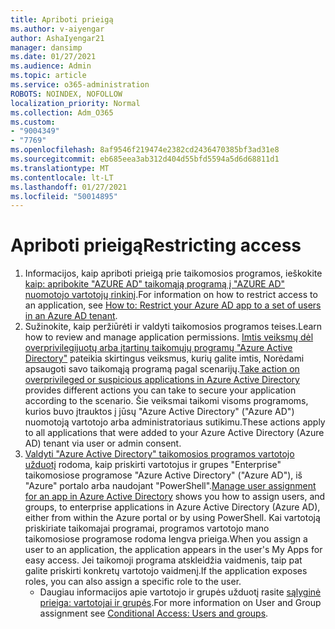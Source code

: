 ```yaml
---
title: Apriboti prieigą
ms.author: v-aiyengar
author: AshaIyengar21
manager: dansimp
ms.date: 01/27/2021
ms.audience: Admin
ms.topic: article
ms.service: o365-administration
ROBOTS: NOINDEX, NOFOLLOW
localization_priority: Normal
ms.collection: Adm_O365
ms.custom:
- "9004349"
- "7769"
ms.openlocfilehash: 8af9546f219474e2382cd2436470385bf3ad31e8
ms.sourcegitcommit: eb685eea3ab312d404d55bfd5594a5d6d68811d1
ms.translationtype: MT
ms.contentlocale: lt-LT
ms.lasthandoff: 01/27/2021
ms.locfileid: "50014895"
---
```

# <a name="restricting-access"></a><span data-ttu-id="2bd7a-102">Apriboti prieigą</span><span class="sxs-lookup"><span data-stu-id="2bd7a-102">Restricting access</span></span>

1. <span data-ttu-id="2bd7a-103">Informacijos, kaip apriboti prieigą prie taikomosios programos, ieškokite [kaip: apribokite "AZURE AD" taikomąją programą į "AZURE AD" nuomotojo vartotojų rinkinį](https://docs.microsoft.com/azure/active-directory/develop/howto-restrict-your-app-to-a-set-of-users).</span><span class="sxs-lookup"><span data-stu-id="2bd7a-103">For information on how to restrict access to an application, see [How to: Restrict your Azure AD app to a set of users in an Azure AD tenant](https://docs.microsoft.com/azure/active-directory/develop/howto-restrict-your-app-to-a-set-of-users).</span></span>
1. <span data-ttu-id="2bd7a-104">Sužinokite, kaip peržiūrėti ir valdyti taikomosios programos teises.</span><span class="sxs-lookup"><span data-stu-id="2bd7a-104">Learn how to review and manage application permissions.</span></span> <span data-ttu-id="2bd7a-105">[Imtis veiksmų dėl overprivilegijuotų arba įtartinų taikomųjų programų "Azure Active Directory"](https://docs.microsoft.com/azure/active-directory/manage-apps/manage-application-permissions#control-access-to-an-application) pateikia skirtingus veiksmus, kurių galite imtis, Norėdami apsaugoti savo taikomąją programą pagal scenarijų.</span><span class="sxs-lookup"><span data-stu-id="2bd7a-105">[Take action on overprivileged or suspicious applications in Azure Active Directory](https://docs.microsoft.com/azure/active-directory/manage-apps/manage-application-permissions#control-access-to-an-application) provides different actions you can take to secure your application according to the scenario.</span></span> <span data-ttu-id="2bd7a-106">Šie veiksmai taikomi visoms programoms, kurios buvo įtrauktos į jūsų "Azure Active Directory" ("Azure AD") nuomotoją vartotojo arba administratoriaus sutikimu.</span><span class="sxs-lookup"><span data-stu-id="2bd7a-106">These actions apply to all applications that were added to your Azure Active Directory (Azure AD) tenant via user or admin consent.</span></span>
1. <span data-ttu-id="2bd7a-107">[Valdyti "Azure Active Directory" taikomosios programos vartotojo užduotį](https://docs.microsoft.com/azure/active-directory/manage-apps/assign-user-or-group-access-portal#configure-an-application-to-require-user-assignment) rodoma, kaip priskirti vartotojus ir grupes "Enterprise" taikomosiose programose "Azure Active Directory" ("Azure AD"), iš "Azure" portalo arba naudojant "PowerShell".</span><span class="sxs-lookup"><span data-stu-id="2bd7a-107">[Manage user assignment for an app in Azure Active Directory](https://docs.microsoft.com/azure/active-directory/manage-apps/assign-user-or-group-access-portal#configure-an-application-to-require-user-assignment) shows you how to assign users, and groups, to enterprise applications in Azure Active Directory (Azure AD), either from within the Azure portal or by using PowerShell.</span></span> <span data-ttu-id="2bd7a-108">Kai vartotoją priskiriate taikomajai programai, programos vartotojo mano taikomosiose programose rodoma lengva prieiga.</span><span class="sxs-lookup"><span data-stu-id="2bd7a-108">When you assign a user to an application, the application appears in the user's My Apps for easy access.</span></span> <span data-ttu-id="2bd7a-109">Jei taikomoji programa atskleidžia vaidmenis, taip pat galite priskirti konkretų vartotojo vaidmenį.</span><span class="sxs-lookup"><span data-stu-id="2bd7a-109">If the application exposes roles, you can also assign a specific role to the user.</span></span>
    - <span data-ttu-id="2bd7a-110">Daugiau informacijos apie vartotojo ir grupės užduotį rasite [sąlyginė prieiga: vartotojai ir grupės](https://docs.microsoft.com/azure/active-directory/conditional-access/concept-conditional-access-users-groups).</span><span class="sxs-lookup"><span data-stu-id="2bd7a-110">For more information on User and Group assignment see [Conditional Access: Users and groups](https://docs.microsoft.com/azure/active-directory/conditional-access/concept-conditional-access-users-groups).</span></span>
